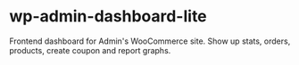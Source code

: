 # wp-admin-dashboard-lite
Frontend dashboard for Admin's WooCommerce site. Show up stats, orders, products, create coupon and report graphs.
